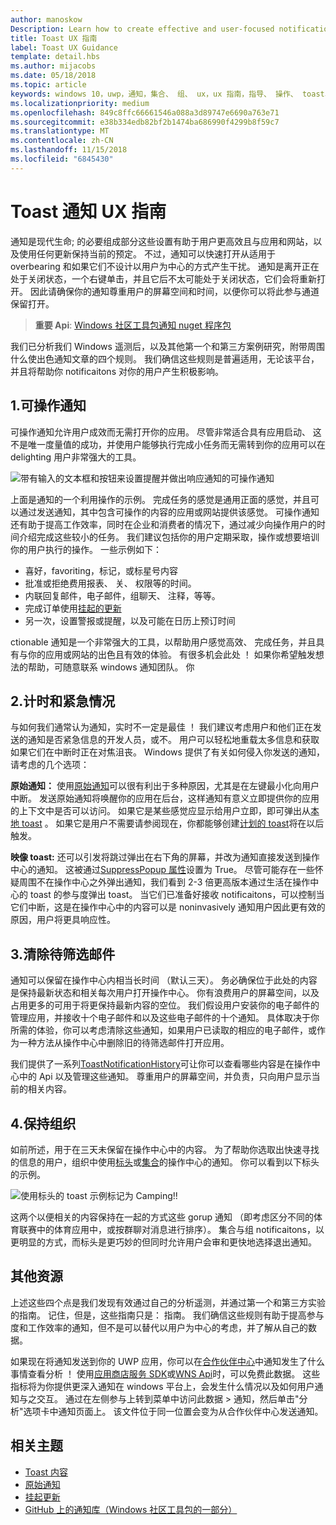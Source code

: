```yaml
---
author: manoskow
Description: Learn how to create effective and user-focused notifications that make your users productive and happy.
title: Toast UX 指南
label: Toast UX Guidance
template: detail.hbs
ms.author: mijacobs
ms.date: 05/18/2018
ms.topic: article
keywords: windows 10，uwp，通知，集合、 组、 ux，ux 指南，指导、 操作、 toast、 操作中心、 noninterruptive、 有效通知、 非侵入式通知，操作，管理，组织
ms.localizationpriority: medium
ms.openlocfilehash: 849c8ffc66661546a088a3d89747e6690a763e71
ms.sourcegitcommit: e38b334edb82bf2b1474ba686990f4299b8f59c7
ms.translationtype: MT
ms.contentlocale: zh-CN
ms.lasthandoff: 11/15/2018
ms.locfileid: "6845430"
---
```

# <a name="toast-notification-ux-guidance"></a>Toast 通知 UX 指南
通知是现代生命; 的必要组成部分这些设置有助于用户更高效且与应用和网站，以及使用任何更新保持当前的预定。 不过，通知可以快速打开从适用于 overbearing 和如果它们不设计以用户为中心的方式产生干扰。 通知是离开正在处于关闭状态，一个右键单击，并且它后不太可能处于关闭状态，它们会将重新打开。  因此请确保你的通知尊重用户的屏幕空间和时间，以便你可以将此参与通道保留打开。

> **重要 Api**: [Windows 社区工具包通知 nuget 程序包](https://www.nuget.org/packages/Microsoft.Toolkit.Uwp.Notifications/)

我们已分析我们 Windows 遥测后，以及其他第一个和第三方案例研究，附带周围什么使出色通知文章的四个规则。  我们确信这些规则是普遍适用，无论该平台，并且将帮助你 notificaitons 对你的用户产生积极影响。

## <a name="1-actionable-notifications"></a>1.可操作通知
可操作通知允许用户成效而无需打开你的应用。  尽管非常适合具有应用启动、 这不是唯一度量值的成功，并使用户能够执行完成小任务而无需转到你的应用可以在 delighting 用户非常强大的工具。

![带有输入的文本框和按钮来设置提醒并做出响应通知的可操作通知](images/actionable-notification-example01.png)

上面是通知的一个利用操作的示例。 完成任务的感觉是通用正面的感觉，并且可以通过发送通知，其中包含可操作的内容的应用或网站提供该感觉。 可操作通知还有助于提高工作效率，同时在企业和消费者的情况下，通过减少向操作用户的时间介绍完成这些较小的任务。 我们建议包括你的用户定期采取，操作或想要培训你的用户执行的操作。  一些示例如下：
* 喜好，favoriting，标记，或标星号内容
* 批准或拒绝费用报表、 关、 权限等的时间。
* 内联回复邮件，电子邮件，组聊天、 注释，等等。
* 完成订单使用[挂起的更新](toast-pending-update.md)
* 另一次，设置警报或提醒，以及可能在日历上预订时间

ctionable 通知是一个非常强大的工具，以帮助用户感觉高效、 完成任务，并且具有与你的应用或网站的出色且有效的体验。  有很多机会此处 ！ 如果你希望触发想法的帮助，可随意联系 windows 通知团队。  你 

## <a name="2-timing-and-urgency"></a>2.计时和紧急情况
与如何我们通常认为通知，实时不一定是最佳 ！ 我们建议考虑用户和他们正在发送的通知是否紧急信息的开发人员，或不。 用户可以轻松地重载太多信息和获取如果它们在中断时正在对焦沮丧。 Windows 提供了有关如何侵入你发送的通知，请考虑的几个选项：

**原始通知：** 使用[原始通知](raw-notification-overview.md)可以很有利出于多种原因，尤其是在左键最小化向用户中断。  发送原始通知将唤醒你的应用在后台，这样通知有意义立即提供你的应用的上下文中是否可以访问。 如果它是某些感觉应显示给用户立即，即可弹出从[本地 toast](send-local-toast.md) 。  如果它是用户不需要请参阅现在，你都能够创建[计划的 toast](https://blogs.msdn.microsoft.com/tiles_and_toasts/2016/09/30/quickstart-sending-an-alarm-in-windows-10/)将在以后触发。

**映像 toast:** 还可以引发将跳过弹出在右下角的屏幕，并改为通知直接发送到操作中心的通知。 这被通过[SuppressPopup 属性](https://docs.microsoft.com/en-us/uwp/api/windows.ui.notifications.toastnotification.suppresspopup)设置为 True。 尽管可能存在一些怀疑周围不在操作中心之外弹出通知，我们看到 2-3 倍更高版本通过生活在操作中心的 toast 的参与度弹出 toast。  当它们已准备好接收 notificaitons，可以控制当它们中断，这是在操作中心中的内容可以是 noninvasively 通知用户因此更有效的原因，用户将更具响应性。

## <a name="3-clear-out-the-clutter"></a>3.清除待筛选邮件
通知可以保留在操作中心内相当长时间 （默认三天）。  务必确保位于此处的内容是保持最新状态和相关每次用户打开操作中心。 你有浪费用户的屏幕空间，以及占用更多的可用于将更保持最新内容的空位。  我们假设用户安装你的电子邮件的管理应用，并接收十个电子邮件和以及这些电子邮件的十个通知。  具体取决于你所需的体验，你可以考虑清除这些通知，如果用户已读取的相应的电子邮件，或作为一种方法从操作中心中删除旧的待筛选邮件打开应用。

我们提供了一系列[ToastNotificationHistory](https://docs.microsoft.com/en-us/uwp/api/windows.ui.notifications.toastnotificationhistory)可让你可以查看哪些内容是在操作中心中的 Api 以及管理这些通知。 尊重用户的屏幕空间，并负责，只向用户显示当前的相关内容。

## <a name="4-keeping-organized"></a>4.保持组织
如前所述，用于在三天未保留在操作中心中的内容。  为了帮助你选取出快速寻找的信息的用户，组织中使用[标头](https://docs.microsoft.com/en-us/windows/uwp/design/shell/tiles-and-notifications/toast-headers)或[集合](https://docs.microsoft.com/en-us/uwp/api/windows.ui.notifications.toastcollection)的操作中心的通知。 你可以看到以下标头的示例。

![使用标头的 toast 示例标记为 Camping!!](images/toast-headers-action-center.png)

这两个以便相关的内容保持在一起的方式这些 gorup 通知 （即考虑区分不同的体育联赛中的体育应用中，或按群聊对消息进行排序）。 集合与组 notificaitons，以更明显的方式，而标头是更巧妙的但同时允许用户会审和更快地选择退出通知。 

## <a name="other-resources"></a>其他资源
上述这些四个点是我们发现有效通过自己的分析遥测，并通过第一个和第三方实验的指南。 记住，但是，这些指南只是： 指南。  我们确信这些规则有助于提高参与度和工作效率的通知，但不是可以替代以用户为中心的考虑，并了解从自己的数据。  

如果现在将通知发送到你的 UWP 应用，你可以在[合作伙伴中心](https://partner.microsoft.com/dashboard)中通知发生了什么事情查看分析 ！ 使用[应用商店服务 SDK](https://marketplace.visualstudio.com/items?itemName=AdMediator.MicrosoftStoreServicesSDK)或[WNS Api](https://docs.microsoft.com/en-us/windows/uwp/design/shell/tiles-and-notifications/windows-push-notification-services--wns--overview)时，可以免费此数据。 这些指标将为你提供更深入通知在 windows 平台上，会发生什么情况以及如何用户通知与之交互。 通过在左侧参与上转到菜单中访问此数据 > 通知，然后单击"分析"选项卡中通知页面上。  该文件位于同一位置会变为从合作伙伴中心发送通知。

## <a name="related-topics"></a>相关主题

* [Toast 内容](adaptive-interactive-toasts.md)
* [原始通知](raw-notification-overview.md)
* [挂起更新](toast-pending-update.md)
* [GitHub 上的通知库（Windows 社区工具包的一部分）](https://github.com/Microsoft/UWPCommunityToolkit/tree/master/Microsoft.Toolkit.Uwp.Notifications)
